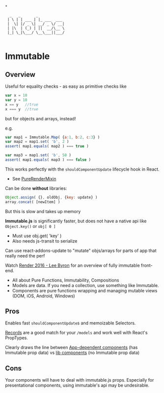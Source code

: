 ```
*

  _   _       _            
 | \ | | ___ | |_ ___  ___
 |  \| |/ _ \| __/ _ \/ __|
 | |\  | (_) | ||  __/\__ \
 |_| \_|\___/ \__\___||___/


```

# Immutable

## Overview

Useful for equality checks - as easy as primitive checks like
```js
var x = 10
var y = 10
x == y   //true
x === y  //true
```

but for objects and arrays, instead!

e.g.
```js
var map1 = Immutable.Map( {a:1, b:2, c:3} )
var map2 = map1.set( 'b', 2 )
assert( map1.equals( map2 ) === true )

var map3 = map1.set( 'b', 50 )
assert( map1.equals( map3 ) === false )
```

This works perfectly with the `shouldComponentUpdate` lifecycle hook in React.
  - See [PureRenderMixin](https://facebook.github.io/react/docs/pure-render-mixin.html)


Can be done __without__ libraries:
```js
Object.assign( {}, oldObj, {key: update} )
array.concat( [newItem] )
```

But this is slow and takes up memory

__Immutable.js__ is significantly faster, but does not have a native api like `Object.key()` or `obj[ 0 ]`
  - Must use obj.get( 'key' )
  - Also needs js-transit to serialize

Can use react-addons-update to "mutate" objs/arrays for parts of app that really need the perf

Watch [Render 2016 - Lee Byron](https://vimeo.com/album/3953264/video/166790294) for an overview of fully immutable front-end.
- All about Pure Functions, Immutability, Compositions
- Models are data. If you need a collection, use something like Immutable.
- Components are pure functions wrapping and managing mutable views (DOM, iOS, Android, Windows)

## Pros
Enables fast `shouldComponentUpdate`s and memoizable Selectors.

[Records](https://facebook.github.io/immutable-js/docs/#/Record) are a good match for your `/models` and work well with React's PropTypes.

Clearly draws the line between [App-dependent components](https://github.com/kylpo/react-playbook/blob/master/component-architecture/4_Component-Dependencies.md#app-dependent) (has Immutable prop data) vs [lib components](https://github.com/kylpo/react-playbook/blob/master/component-architecture/4_Component-Dependencies.md#what-is-the-criteria-for-lib-components-and-functions) (no Immutable prop data)

## Cons
Your components will have to deal with immutable.js props. Especially for presentational components, using immutable's api may be undesirable.
